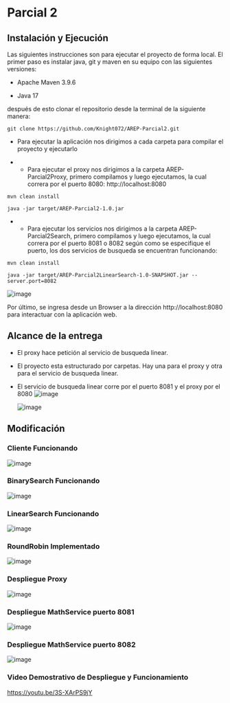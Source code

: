 # Parcial 2 

## Instalación y Ejecución
Las siguientes instrucciones son para ejecutar el proyecto de forma local. El primer paso es instalar java, git y maven en su equipo con las siguientes versiones:

* Apache Maven 3.9.6

* Java 17
 
después de esto clonar el repositorio desde la terminal de la siguiente manera:

```
git clone https://github.com/Knight072/AREP-Parcial2.git
```

* Para ejecutar la aplicación nos dirigimos a cada carpeta para compilar el proyecto y ejecutarlo
  
* * Para ejecutar el proxy nos dirigimos a la carpeta AREP-Parcial2Proxy, primero compilamos y luego ejecutamos, la cual correra por el puerto 8080: http://localhost:8080
 ```
mvn clean install
```

```
java -jar target/AREP-Parcial2-1.0.jar
```
* * Para ejecutar los servicios nos dirigimos a la carpeta AREP-Parcial2Search, primero compilamos y luego ejecutamos, la cual correra por el puerto 8081 o 8082 según como se especifique el puerto, los dos servicios de busqueda se encuentran funcionando:
```
mvn clean install
```

```
java -jar target/AREP-Parcial2LinearSearch-1.0-SNAPSHOT.jar --server.port=8082

```
![image](https://github.com/user-attachments/assets/13769bd5-a283-440c-aeee-e5b887f5f22d)

Por último, se ingresa desde un Browser a la dirección http://localhost:8080 para interactuar con la aplicación web.

## Alcance de la entrega

- El proxy hace petición al servicio de busqueda linear.
- El proyecto esta estructurado por carpetas. Hay una para el proxy y otra para el servicio de busqueda linear.
- El servicio de busqueda linear corre por el puerto 8081 y el proxy por el 8080
  ![image](https://github.com/user-attachments/assets/6c2e10d8-8c64-442d-80bb-7705ccf16ffe)

  ![image](https://github.com/user-attachments/assets/80ac3752-e33e-44a4-b87e-53df67bc7a14)

## Modificación

### Cliente Funcionando
![image](https://github.com/user-attachments/assets/0012ac50-fda0-47cc-b4ad-ca298f9ab3f0)

### BinarySearch Funcionando
![image](https://github.com/user-attachments/assets/ff1a5670-c30e-455c-91bb-65fe6741af16)

### LinearSearch Funcionando
![image](https://github.com/user-attachments/assets/e1d338cf-1987-4ab8-b540-388613236643)

### RoundRobin Implementado
![image](https://github.com/user-attachments/assets/ea7242bc-4338-47e2-b366-03ee4861a0a3)

### Despliegue Proxy
![image](https://github.com/user-attachments/assets/d29d1ffe-5618-4d76-9205-e21da8f6d3b7)

### Despliegue MathService puerto 8081
![image](https://github.com/user-attachments/assets/dd146ee1-a363-44bd-9423-f28db1249529)

### Despliegue MathService puerto 8082
![image](https://github.com/user-attachments/assets/c46209e8-52e7-4cbe-b663-897195c34f98)

### Video Demostrativo de Despliegue y Funcionamiento
https://youtu.be/3S-XArPS9jY


